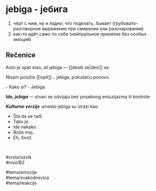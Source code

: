 # jebiga - јебига

1. чёрт с ним, ну и ладно; что поделать, бывает (грубовато-разговорное выражение при смирении или разочаровании)  
2. как-то идёт само по себе (нейтральное принятие без особых эмоций)

## Rečenice

Auto je opet stao, ali jebiga — [[desiti se|desi]] se.

Nisam položio [[ispit]]… jebiga, pokušaću ponovo.

\- Kako si? 
\- Jebiga.

***Ide, jebiga*** — stvari se odvijaju bez posebnog entuzijazma ili kontrole.

***Kulturne verzije*** umesto jebiga su izrazi kao:
- Šta da se radi.
- Tako je.
- Ide nekako.
- Bože moj.
- Eh, život.

<br>

#vrsta/uzvik  
#nivo/B2  

#tema/emocije  
#tema/svakodnevica  
#tema/reakcije  
